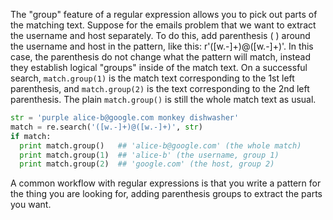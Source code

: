 The "group" feature of a regular expression allows you to pick out parts of the matching text. Suppose for the emails problem that we want to extract the username and host separately. To do this, add parenthesis ( ) around the username and host in the pattern, like this: r'([w.-]+)@([w.-]+)'. In this case, the parenthesis do not change what the pattern will match, instead they establish logical "groups" inside of the match text. On a successful search, `match.group(1)` is the match text corresponding to the 1st left parenthesis, and `match.group(2)` is the text corresponding to the 2nd left parenthesis. The plain `match.group()` is still the whole match text as usual.
    
```python    
str = 'purple alice-b@google.com monkey dishwasher'
match = re.search('([w.-]+)@([w.-]+)', str)
if match:
  print match.group()   ## 'alice-b@google.com' (the whole match)
  print match.group(1)  ## 'alice-b' (the username, group 1)
  print match.group(2)  ## 'google.com' (the host, group 2)
```

A common workflow with regular expressions is that you write a pattern for the thing you are looking for, adding parenthesis groups to extract the parts you want.

